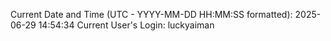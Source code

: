 Current Date and Time (UTC - YYYY-MM-DD HH:MM:SS formatted): 2025-06-29 14:54:34
Current User's Login: luckyaiman
